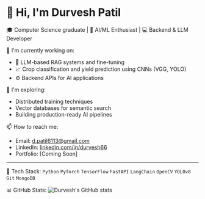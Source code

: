 # 👋 Hi, I'm Durvesh Patil

🎓 Computer Science graduate | 🤖 AI/ML Enthusiast | 💻 Backend & LLM Developer

🔭 I'm currently working on:
- 🧠 LLM-based RAG systems and fine-tuning
- 📈 Crop classification and yield prediction using CNNs (VGG, YOLO)
- ⚙️ Backend APIs for AI applications

🌱 I'm exploring:
- Distributed training techniques
- Vector databases for semantic search
- Building production-ready AI pipelines

📫 How to reach me:
- Email: d.patil6113@gmail.com
- LinkedIn: [linkedin.com/in/durvesh66](https://linkedin.com/in/durvesh66)
- Portfolio: [Coming Soon]

---

🧰 Tech Stack:
`Python` `PyTorch` `TensorFlow` `FastAPI` `LangChain` `OpenCV` `YOLOv8` `Git` `MongoDB`

📊 GitHub Stats:
![Durvesh's GitHub stats](https://github-readme-stats.vercel.app/api?username=durvesh66&show_icons=true&theme=radical)

